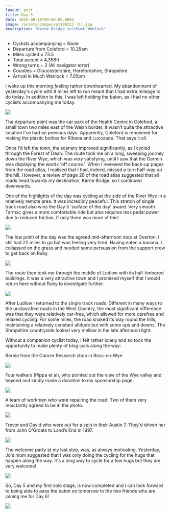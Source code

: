 ```yaml
---
layout: post
title: Day 5
date: 2016-08-10T00:00:00.000Z
image: /assets/images/p1100323 (1).jpg
description: "Kerne Bridge to\tMuch Wenlock"
---
```



* Cyclists accompanying = None
* Departure from Coleford = 10.25‪am
* Miles cycled = 73.5
* Total ascent = 4,358ft&nbsp;
* Wrong turns = 3 (All navigator error)
* Counties = Gloucestershire, Herefordshire, Shropshire
* Arrival in Much Wenlock = ‪7.05pm


I woke up this morning feeling rather downhearted. My abandonment of yesterday's cycle with 8 miles left to run meant that I had extra mileage to do today. In addition to this, I was left holding the baton, as I had no other cyclists accompanying me today.

![](/uploads/versions/p1100316---x----960-1280x---.jpg)

The departure point was the car park of the Health Centre in Coleford, a small town two miles east of the Welsh border. It wasn’t quite the attractive location I've had on previous days. Apparently, Coleford is renowned for making the plastic bottles for Ribena and Lucozade. That says it all.&nbsp;

Once I’d left the town, the scenery improved significantly, as I cycled through the Forest of Dean. The route took me on a long, sweeping journey down the River Wye, which was very satisfying, until I saw that the Garmin was displaying the words 'off course.’ &nbsp;When I reviewed the back-up pages from the road atlas, I realised that I had, indeed, missed a turn half-way up the hill. However, a review of page 28 of the road atlas suggested that all roads head towards my destination, Kerne Bridge, so I continued downwards.

One of the highlights of the day was cycling at the side of the River Wye in a relatively remote area. It was incredibly peaceful. This stretch of single track road also wins the Day 5 'surface of the day' award. Very smooth Tarmac gives a more comfortable ride but also requires less pedal power due to reduced friction. If only there was more of this!&nbsp;

![](/uploads/versions/img-3595---x----1280-960x---.jpg)

The low point of the day was the agreed mid-afternoon stop at Overton. I still had 22 miles to go but was feeling very tired. Having eaten a banana, I collapsed on the grass and needed some persuasion from the support crew to get back on Ruby.&nbsp;

![](/uploads/versions/img-3611---x----960-1280x---.jpg)

The route then took me through the middle of Ludlow with its half-timbered buildings. It was a very attractive town and I promised myself that I would return here without Ruby to investigate further.&nbsp;

![](/uploads/versions/img-3612---x----960-1280x---.jpg)

After Ludlow I returned to the single track roads. Different in many ways to the unclassified roads in the West Country, the most significant difference was that they were relatively car-free, which allowed for more carefree and relaxed cycling. For some miles, the road snaked its way round the hills, maintaining a relatively constant altitude but with some ups and downs. The Shropshire countryside looked very mellow in the late afternoon light.&nbsp;

Without a companion cyclist today, I felt rather lonely and so took the opportunity to make plenty of blog-pals along the way:

Bernie from the Cancer Research shop in Ross-on-Wye

![](/uploads/versions/img-3594---x----1280-1280x---.jpg)

Four walkers (Pippa et al), who pointed out the view of the Wye valley and beyond and kindly made a donation to my sponsorship page.

![](/uploads/versions/img-3603---x----1280-960x---.jpg)

A team of workmen who were repairing the road. Two of them very reluctantly agreed to be in the photo.&nbsp;

![](/uploads/versions/knkq1111---x----960-1280x---.jpg)

Trevor and David who were out for a spin in their Austin 7. They'd driven her from John O'Groats to Land’s End in 1997.&nbsp;

![](/uploads/versions/knul8730---x----1280-1091x---.jpg)

The welcome party at my last stop, was, as always motivating. Yesterday, Jo's mum suggested that I was only doing the cycling for the hugs that happen along the way. It's a long way to cycle for a few hugs but they are very welcome!&nbsp;

![](/uploads/versions/img-0506---x----720-1280x---.jpg)

So, Day 5 and my first solo stage, is now completed and I can look forward to being able to pass the baton on tomorrow to the two friends who are joining me for Day 6!

![](/uploads/versions/p1100330-1---x----1280-960x---.jpg)

&nbsp;